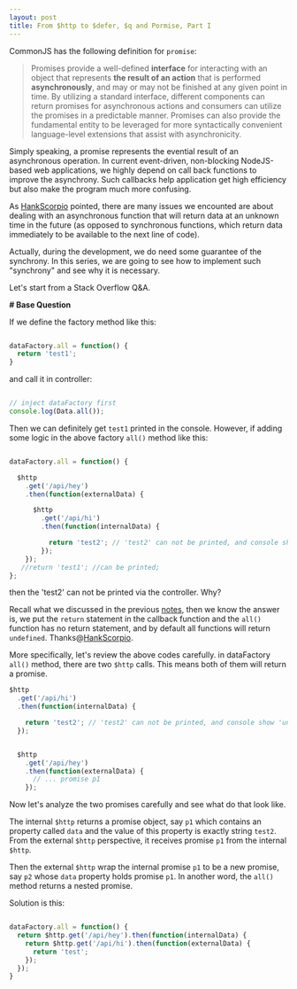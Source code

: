 ```yaml
---
layout: post
title: From $http to $defer, $q and Pormise, Part I
---
```


CommonJS has the following definition for `promise`:

> Promises provide a well-defined **interface** for interacting with an object that represents **the result of an action** that is performed **asynchronously**, and may or may not be finished at any given point in time. By utilizing a standard interface, different components can return promises for asynchronous actions and consumers can utilize the promises in a predictable manner. Promises can also provide the fundamental entity to be leveraged for more syntactically convenient language-level extensions that assist with asynchronicity.

Simply speaking, a promise represents the evential result of an asynchronous operation. In current event-driven, non-blocking NodeJS-based web applications, we highly depend on
call back functions to improve the asynchrony. Such callbacks help application get high efficiency but also make the program much more confusing.

As [HankScorpio](http://stackoverflow.com/users/4518468/hankscorpio) pointed, there are many issues we encounted are about dealing with an asynchronous function that will return data at an unknown time in the future (as opposed to synchronous functions, which return data immediately to be available to the next line of code).

Actually, during the development, we do need some guarantee of the synchrony. In this series, we are going to see how to implement such "synchrony" and see why it is necessary.

Let's start from a Stack Overflow Q&A.

**\# Base Question**

If we define the factory method like this:

```javascript

dataFactory.all = function() {
  return 'test1';
}

```
and call it in controller:

```javascript

// inject dataFactory first
console.log(Data.all());

```

Then we can definitely get `test1` printed in the console.
However, if adding some logic in the above factory `all()` method like this:

```javascript

dataFactory.all = function() {

  $http
    .get('/api/hey')
    .then(function(externalData) {

      $http
        .get('/api/hi')
        .then(function(internalData) {

          return 'test2'; // 'test2' can not be printed, and console show 'undefined'
        });
    });
   //return 'test1'; //can be printed;
};

```

then the 'test2' can not be printed via the controller. Why?

Recall what we discussed in the previous [notes](http://lszhou.github.io/misuseHttp), then we know the answer is,
we put the `return` statement in the callback function and the `all()` function has no return statement,
and by default all functions will return `undefined`. Thanks@[HankScorpio](http://stackoverflow.com/users/4518468/hankscorpio).

More specifically, let's review the above codes carefully. in dataFactory `all()` method, there are two `$http` calls.
This means both of them will return a promise.

```javascript
$http
  .get('/api/hi')
  .then(function(internalData) {

    return 'test2'; // 'test2' can not be printed, and console show 'undefined'
  });
```


```javascript

  $http
    .get('/api/hey')
    .then(function(externalData) {
      // ... promise p1
    });

```
Now let's analyze the two promises carefully and see what do that look like.

The internal `$http` returns a promise object, say `p1` which contains an property called `data` and the value of this property is exactly string `test2`.
From the external `$http` perspective, it receives promise `p1` from the internal `$http`.

Then the external `$http` wrap the internal
promise `p1` to be a new promise, say `p2` whose `data` property holds promise `p1`. In another word, the `all()` method returns a nested
promise.

Solution is this:

```javascript

dataFactory.all = function() {
  return $http.get('/api/hey').then(function(internalData) {
    return $http.get('/api/hi').then(function(externalData) {
      return 'test';
    });
  });
}

```
